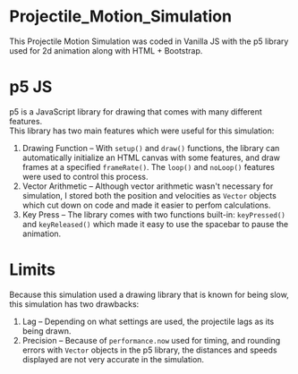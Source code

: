 # Projectile_Motion_Simulation
This Projectile Motion Simulation was coded in Vanilla JS with the p5 library used for 2d animation along with HTML + Bootstrap. 

# p5 JS
p5 is a JavaScript library for drawing that comes with many different features.
<br>This library has two main features which were useful for this simulation:
1. Drawing Function – With `setup()` and `draw()` functions, the library can automatically initialize an HTML canvas with some features, and draw frames at a specified `frameRate()`. The `loop()` and `noLoop()` features were used to control this process. 
2. Vector Arithmetic – Although vector arithmetic wasn't necessary for simulation, I stored both the position and velocities as `Vector` objects which cut down on code and made it easier to perfom calculations. 
3. Key Press – The library comes with two functions built-in: `keyPressed()` and `keyReleased()` which made it easy to use the spacebar to pause the animation. 

# Limits
Because this simulation used a drawing library that is known for being slow, this simulation has two drawbacks:
1. Lag – Depending on what settings are used, the projectile lags as its being drawn.
2. Precision – Because of `performance.now` used for timing, and rounding errors with `Vector` objects in the p5 library, the distances and speeds displayed are not very accurate in the simulation.
